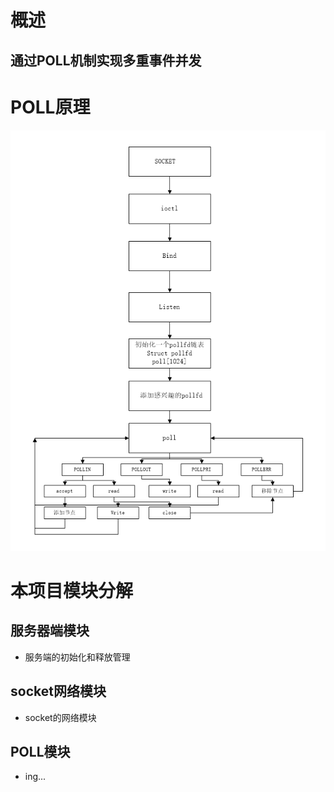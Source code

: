 # 概述
## 通过POLL机制实现多重事件并发
# POLL原理

![POLL原理](POLL原理.png)

# 本项目模块分解
## 服务器端模块
* 服务端的初始化和释放管理
## socket网络模块 
* socket的网络模块
## POLL模块
* ing...
	